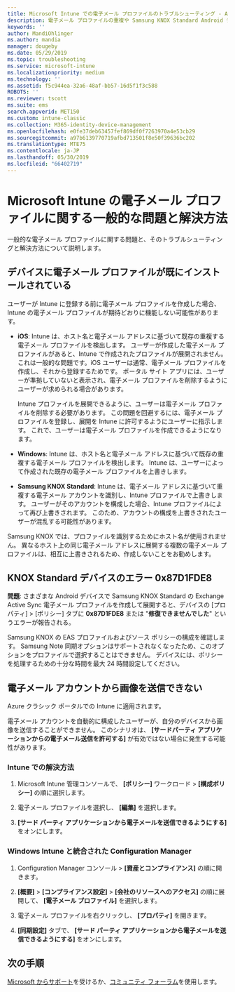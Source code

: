 ```yaml
---
title: Microsoft Intune での電子メール プロファイルのトラブルシューティング - Azure | Microsoft Docs
description: 電子メール プロファイルの重複や Samsung KNOX Standard Android デバイスでのエラーなど、Microsoft Intune の電子メール プロファイルに関する一般的な問題と解決方法について説明します。
keywords: ''
author: MandiOhlinger
ms.author: mandia
manager: dougeby
ms.date: 05/29/2019
ms.topic: troubleshooting
ms.service: microsoft-intune
ms.localizationpriority: medium
ms.technology: ''
ms.assetid: f5c944ea-32a6-48af-bb57-16d5f1f3c588
ROBOTS: ''
ms.reviewer: tscott
ms.suite: ems
search.appverid: MET150
ms.custom: intune-classic
ms.collection: M365-identity-device-management
ms.openlocfilehash: e0fe37deb63457fef869df0f7263970a4e53cb29
ms.sourcegitcommit: a97b6139770719afbd713501f8e50f39636bc202
ms.translationtype: MTE75
ms.contentlocale: ja-JP
ms.lasthandoff: 05/30/2019
ms.locfileid: "66402719"
---
```

# <a name="common-issues-and-resolutions-with-email-profiles-in-microsoft-intune"></a>Microsoft Intune の電子メール プロファイルに関する一般的な問題と解決方法

一般的な電子メール プロファイルに関する問題と、そのトラブルシューティングと解決方法について説明します。

## <a name="device-already-has-an-email-profile-installed"></a>デバイスに電子メール プロファイルが既にインストールされている

ユーザーが Intune に登録する前に電子メール プロファイルを作成した場合、Intune の電子メール プロファイルが期待どおりに機能しない可能性があります。

- **iOS**: Intune は、ホスト名と電子メール アドレスに基づいて既存の重複する電子メール プロファイルを検出します。 ユーザーが作成した電子メール プロファイルがあると、Intune で作成されたプロファイルが展開されません。 これは一般的な問題です。iOS ユーザーは通常、電子メール プロファイルを作成し、それから登録するためです。 ポータル サイト アプリには、ユーザーが準拠していないと表示され、電子メール プロファイルを削除するようにユーザーが求められる場合があります。

  Intune プロファイルを展開できるように、ユーザーは電子メール プロファイルを削除する必要があります。 この問題を回避するには、電子メール プロファイルを登録し、展開を Intune に許可するようにユーザーに指示します。 これで、ユーザーは電子メール プロファイルを作成できるようになります。

- **Windows**: Intune は、ホスト名と電子メール アドレスに基づいて既存の重複する電子メール プロファイルを検出します。 Intune は、ユーザーによって作成された既存の電子メール プロファイルを上書きします。

- **Samsung KNOX Standard**: Intune は、電子メール アドレスに基づいて重複する電子メール アカウントを識別し、Intune プロファイルで上書きします。 ユーザーがそのアカウントを構成した場合、Intune プロファイルによって再び上書きされます。 このため、アカウントの構成を上書きされたユーザーが混乱する可能性があります。

Samsung KNOX では、プロファイルを識別するためにホスト名が使用されません。 異なるホスト上の同じ電子メール アドレスに展開する複数の電子メール プロファイルは、相互に上書きされるため、作成しないことをお勧めします。

## <a name="error-0x87d1fde8-for-knox-standard-device"></a>KNOX Standard デバイスのエラー 0x87D1FDE8

**問題**: さまざまな Android デバイスで Samsung KNOX Standard の Exchange Active Sync 電子メール プロファイルを作成して展開すると、デバイスの [プロパティ] > [ポリシー] タブに **0x87D1FDE8** または "**修復できませんでした**" というエラーが報告される。

Samsung KNOX の EAS プロファイルおよびソース ポリシーの構成を確認します。 Samsung Note 同期オプションはサポートされなくなったため、このオプションをプロファイルで選択することはできません。 デバイスには、ポリシーを処理するための十分な時間を最大 24 時間設定してください。

## <a name="unable-to-send-images-from--email-account"></a>電子メール アカウントから画像を送信できない

Azure クラシック ポータルでの Intune に適用されます。

電子メール アカウントを自動的に構成したユーザーが、自分のデバイスから画像を送信することができません。 このシナリオは、 **[サードパーティ アプリケーションからの電子メール送信を許可する]** が有効ではない場合に発生する可能性があります。

### <a name="intune-solution"></a>Intune での解決方法

1. Microsoft Intune 管理コンソールで、 **[ポリシー]** ワークロード > **[構成ポリシー]** の順に選択します。

2. 電子メール プロファイルを選択し、 **[編集]** を選択します。

3. **[サード パーティ アプリケーションから電子メールを送信できるようにする]** をオンにします。

### <a name="configuration-manager-integrated-with-intune-solution"></a>Windows Intune と統合された Configuration Manager

1. Configuration Manager コンソール > **[資産とコンプライアンス]** の順に開きます。

2. **[概要]**  >  **[コンプライアンス設定]**  >  **[会社のリソースへのアクセス]** の順に展開して、 **[電子メール プロファイル]** を選択します。

3. 電子メール プロファイルを右クリックし、 **[プロパティ]** を開きます。

4. **[同期設定]** タブで、 **[サード パーティ アプリケーションから電子メールを送信できるようにする]** をオンにします。

## <a name="next-steps"></a>次の手順

[Microsoft からサポート](get-support.md)を受けるか、[コミュニティ フォーラム](https://social.technet.microsoft.com/Forums/en-US/home?category=microsoftintune)を使用します。